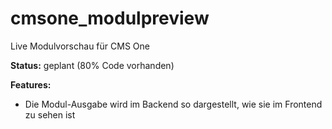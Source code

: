 # cmsone_modulpreview
Live Modulvorschau für CMS One

**Status:** geplant (80% Code vorhanden)

**Features:**
* Die Modul-Ausgabe wird im Backend so dargestellt, wie sie im Frontend zu sehen ist
